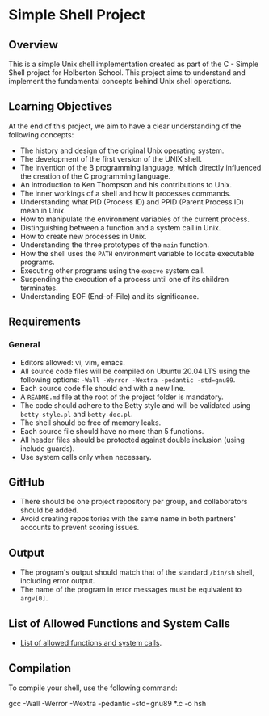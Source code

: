 # Simple Shell Project

## Overview
This is a simple Unix shell implementation created as part of the C - Simple Shell project for Holberton School. This project aims to understand and implement the fundamental concepts behind Unix shell operations.

## Learning Objectives
At the end of this project, we aim to have a clear understanding of the following concepts:
- The history and design of the original Unix operating system.
- The development of the first version of the UNIX shell.
- The invention of the B programming language, which directly influenced the creation of the C programming language.
- An introduction to Ken Thompson and his contributions to Unix.
- The inner workings of a shell and how it processes commands.
- Understanding what PID (Process ID) and PPID (Parent Process ID) mean in Unix.
- How to manipulate the environment variables of the current process.
- Distinguishing between a function and a system call in Unix.
- How to create new processes in Unix.
- Understanding the three prototypes of the `main` function.
- How the shell uses the `PATH` environment variable to locate executable programs.
- Executing other programs using the `execve` system call.
- Suspending the execution of a process until one of its children terminates.
- Understanding EOF (End-of-File) and its significance.

## Requirements
### General
- Editors allowed: vi, vim, emacs.
- All source code files will be compiled on Ubuntu 20.04 LTS using the following options: `-Wall -Werror -Wextra -pedantic -std=gnu89`.
- Each source code file should end with a new line.
- A `README.md` file at the root of the project folder is mandatory.
- The code should adhere to the Betty style and will be validated using `betty-style.pl` and `betty-doc.pl`.
- The shell should be free of memory leaks.
- Each source file should have no more than 5 functions.
- All header files should be protected against double inclusion (using include guards).
- Use system calls only when necessary.

## GitHub
- There should be one project repository per group, and collaborators should be added.
- Avoid creating repositories with the same name in both partners' accounts to prevent scoring issues.

## Output
- The program's output should match that of the standard `/bin/sh` shell, including error output.
- The name of the program in error messages must be equivalent to `argv[0]`.

## List of Allowed Functions and System Calls
- [List of allowed functions and system calls](#list-of-allowed-functions-and-system-calls).

## Compilation
To compile your shell, use the following command:

gcc -Wall -Werror -Wextra -pedantic -std=gnu89 *.c -o hsh

